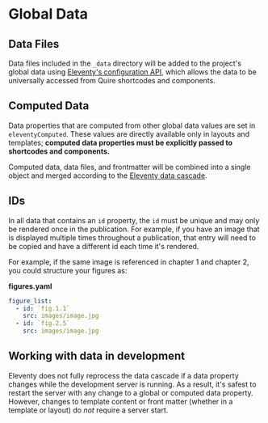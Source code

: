 # Global Data

## Data Files

Data files included in the `_data` directory will be added to the project's global data using [Eleventy's configuration API](https://www.11ty.dev/docs/data-global-custom/), which allows the data to be universally accessed from Quire shortcodes and components.

## Computed Data
Data properties that are computed from other global data values are set in `eleventyComputed`. These values are directly available only in layouts and templates; **computed data properties must be explicitly passed to shortcodes and components.**

Computed data, data files, and frontmatter will be combined into a single object and merged according to the [Eleventy data cascade](https://www.11ty.dev/docs/data-cascade/).

## IDs

In all data that contains an `id` property, the `id` must be unique and may only be rendered once in the publication. For example, if you have an image that is displayed multiple times throughout a publication, that entry will need to be copied and have a different id each time it's rendered.

For example, if the same image is referenced in chapter 1 and chapter 2, you could structure your figures as:

**figures.yaml**

```yaml
figure_list:
  - id: `fig.1.1`
    src: images/image.jpg
  - id: `fig.2.5`
    src: images/image.jpg
```

## Working with data in development

Eleventy does not fully reprocess the data cascade if a data property changes while the development server is running. As a result, it's safest to restart the server with any change to a global or computed data property. However, changes to template content or front matter (whether in a template or layout) do _not_ require a server start.
